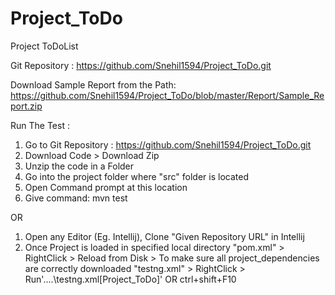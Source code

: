 # Project_ToDo
Project ToDoList

Git Repository : https://github.com/Snehil1594/Project_ToDo.git

Download Sample Report from the Path: https://github.com/Snehil1594/Project_ToDo/blob/master/Report/Sample_Report.zip

Run The Test :

1. Go to Git Repository : https://github.com/Snehil1594/Project_ToDo.git
2. Download Code > Download Zip
3. Unzip the code in a Folder
4. Go into the project folder where "src" folder is located
5. Open Command prompt at this location
6. Give command: mvn test

OR

1. Open any Editor (Eg. Intellij), Clone "Given Repository URL" in Intellij
2. Once Project is loaded in specified local directory
    "pom.xml" > RightClick > Reload from Disk > To make sure all project_dependencies are correctly downloaded
    "testng.xml" > RightClick > Run'....\testng.xml[Project_ToDo]' OR ctrl+shift+F10
